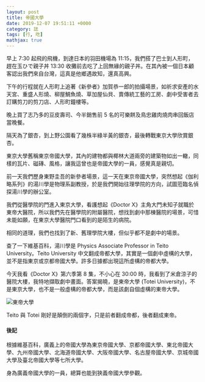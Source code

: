 ```yaml
---
layout: post
title: 帝國大學
date: 2019-12-07 19:51:11 +0000
category: 誌
tags: [行, 吃]
mathjax: true
---
```


早上 7:30 起飛的飛機，到達日本的羽田機場為 11:15，我們搭了巴士到人形町，趕在玉ひで親子丼 13:30 收攤前去吃了上回無緣的親子丼。在其內被一個日本顧客認出我們來自台灣，這真是他鄉遇故知，還真高興。

<!--more-->

下午的行程就在人形町上追著《新參者》加賀恭一郎的拍攝場景，如祈求安產的水天宮、重盛人形燒、柳屋鯛魚燒、草加屋仙貝、賣傳統工藝的工房、劇中受害者去訂購剪刀的剪刀店、人形町鐘樓等。

晚上買了志乃多的豆皮壽司、今半銷售前 5 名的可樂餅及鳥忠雞肉燒肉串回飯店當晚餐。

隔天為了銀杏，到上野公園看了幾株半綠半黃的銀杏，最後轉戰東京大學欣賞銀杏。

東京大學舊稱東京帝國大學，其內的建物都與椰林大道兩旁的建築物如出一轍，同樣的瓦片、磁磚、風格，讓我這曾也是帝國大學的一員，感覺真是親切。

前一天我們歷身東野圭吾的新參者場景，這一天在東京帝國大學，突然想起《伽利略系列》的湯川學是物理系副教授，於是我們開始往理學院的方向，試圖蒞臨名偵探湯川學的辦公室。

我們從醫學院的門進入東京大學，看護想起《Doctor X》主角大門未知子就職於東帝大醫院，所以我們先在醫學院的附屬醫院，想找到劇中那棟醫院的場景，可惜未能如願，在東京大學醫院門口看到的是陌生的病院。

相同的道理，我們也找到了新、舊理學院大樓，但似乎都不是劇中的場景。

查了一下維基百科，湯川學是 Physics Associate Professor in Teito University。Teito University 中文翻成帝都大學，其實是一個劇中虛構的大學，並不是指東京或京都帝國大學。許多日據都出現這所虛構的帝都大學。

今天我看《Doctor X》第六季第 8 集，不小心在 30:00 時，我看到了米倉涼子的醫院大樓，我特地擷取劇中畫面。答案揭曉，是東帝大學 (Totei University)，不是東京大學，也不是一般虛構的帝都大學，而是該劇自個虛構的東帝大學。

![東帝大學](/blog/assets/images/2019/totei.jpg "東帝大學")<br />

Teito 與 Totei 剛好是顛倒的兩個字，只是前者翻成帝都，後者翻成東帝。

#### 後記
根據維基百科，廣義上的帝國大學為東京帝國大學、京都帝國大學、東北帝國大學、九州帝國大學、北海道帝國大學、大阪帝國大學、名古屋帝國大學、京城帝國大學及臺北帝國大學等七所大學。

身為廣義帝國大學的一員，總算也能到狹義帝國大學參觀。

